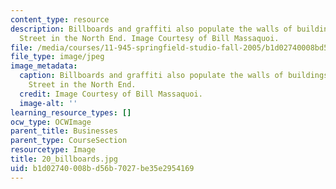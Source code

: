 ```yaml
---
content_type: resource
description: Billboards and graffiti also populate the walls of buildings along Main
  Street in the North End. Image Courtesy of Bill Massaquoi.
file: /media/courses/11-945-springfield-studio-fall-2005/b1d02740008bd56b7027be35e2954169_20_billboards.jpg
file_type: image/jpeg
image_metadata:
  caption: Billboards and graffiti also populate the walls of buildings along Main
    Street in the North End.
  credit: Image Courtesy of Bill Massaquoi.
  image-alt: ''
learning_resource_types: []
ocw_type: OCWImage
parent_title: Businesses
parent_type: CourseSection
resourcetype: Image
title: 20_billboards.jpg
uid: b1d02740-008b-d56b-7027-be35e2954169
---
```

